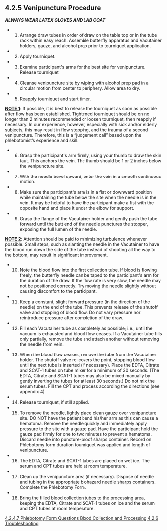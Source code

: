 ## 4.2.5 Venipuncture Procedure

_**ALWAYS WEAR LATEX GLOVES AND LAB COAT**_

* 1.	Arrange draw tubes in order of draw on the table top or in the tube rack within 			easy reach. Assemble butterfly apparatus and Vacutainer holders, gauze, and 			alcohol prep prior to tourniquet application.
* 2.	Apply tourniquet.  
* 3.	Examine participant's arms for the best site for venipuncture. Release tourniquet
* 4.	Cleanse venipuncture site by wiping with alcohol prep pad in a circular motion 			from center to periphery.  Allow area to dry.
* 5.	Reapply tourniquet and start timer.

**<u>NOTE 1**</u>: If possible, it is best to release the 			tourniquet as soon as possible after flow has been established.  Tightened 				tourniquet should be on no longer than 2 minutes recommended or loosen 				tourniquet, then reapply if necessary. In our experience, however, especially with 		sick and/or elderly subjects, this may result in flow stopping, and the trauma of a 		second venipuncture. Therefore, this is a “judgement call” based upon the 				phlebotomist’s experience and skill.  

* 6.	Grasp the participant's arm firmly, using your thumb to draw the skin taut. This 			anchors the vein.  The thumb should be 1 or 2 inches below the venipuncture site.
* 7.	With the needle bevel upward, enter the vein in a smooth continuous motion.
* 8.	Make sure the participant's arm is in a flat or downward position while maintaining the tube below the site when the needle is in the vein.  It may be helpful to have the participant make a fist with the opposite hand 	and place it under the elbow for support.
* 9.	Grasp the flange of the Vacutainer holder and gently push the tube forward until the 			butt end of the needle punctures the stopper, exposing the full lumen of the needle.

**<u>NOTE 2**</u>: Attention should be paid to minimizing turbulence whenever possible.    Small steps, such as slanting the needle in the Vacutainer to have the blood run down the side of the tube instead of shooting all the way to the bottom, may result in significant improvement.

* 10.	Note the blood flow into the first collection tube.  If blood is flowing freely, the butterfly needle can be taped to the participant's arm for the duration of the draw.  If the flow rate is very slow, the needle may not be positioned correctly.  Try moving the needle slightly without causing discomfort to the participant.
* 11.	Keep a constant, slight forward pressure (in the direction of the needle) on the end of the tube.  This prevents release of the shutoff valve and stopping of blood flow.  Do not vary pressure nor reintroduce pressure after completion of the draw.
* 12. 	Fill each Vacutainer tube as completely as possible; i.e., until the vacuum is exhausted and blood flow ceases.  If a Vacutainer tube fills only partially, remove the tube and attach another without removing the needle from vein. 
* 13.	When the blood flow ceases, remove the tube from the Vacutainer holder.  The shutoff valve re-covers the point, stopping blood flow until the next tube is inserted (if necessary). Place the EDTA, Citrate and SCAT-1 tubes on tube mixer for a minimum of 30 seconds. (The EDTA, Citrate and SCAT-1 tubes may also be mixed manually by gently inverting the tubes for at least 30 seconds.)  Do not mix the serum tubes. Fill the CPT and process according the directions (see appendix 4)
* 14.	Release tourniquet, if still applied. 
* 15.	To remove the needle, lightly place clean gauze over venipuncture site.   DO NOT have the patient bend his/her arm as this can cause a hematoma. Remove the needle quickly and immediately apply pressure to the site with a gauze pad. Have the participant hold the gauze pad firmly for one to two minutes to prevent a hematoma.   Discard needle into puncture-proof sharps container. Record on Phlebotomy form duration tourniquet was applied and length of venipuncture.
* 16.	The EDTA, Citrate and SCAT-1 tubes are placed on wet ice.  The serum and CPT tubes are held at room temperature. 
* 17.	Clean up the venipuncture area (if necessary). Dispose of needle and tubing in the appropriate biohazard needle sharps containers. Complete the Phlebotomy Form.
* 18.	Bring the filled blood collection tubes to the processing area, keeping the EDTA, Citrate and SCAT-1 tubes on ice and the serum and CPT tubes at room temperature.


<div class="center">
<div class="btn-group">
  <a href=":pages_path:/manuals/blood-collection-processing/4-02-04-07-phlebotomy-form-questions.md" class="btn btn-default">
    <span class="glyphicon glyphicon-chevron-left"></span>
    4.2.4.7 Phlebotomy Form Questions
  </a>

  <a href=":pages_path:/manuals/blood-collection-processing" class="btn btn-default">
    <span class="glyphicon glyphicon-chevron-up"></span>
    Blood Collection and Processing
  </a>

  <a href=":pages_path:/manuals/blood-collection-processing/4-02-06-troubleshooting.md" class="btn btn-success">
    4.2.6 Troubleshooting
    <span class="glyphicon glyphicon-chevron-right"></span>
  </a>
</div>
</div>
